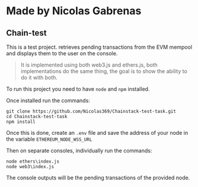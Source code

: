 # Made by Nicolas Gabrenas
## Chain-test

This is a test project.
retrieves pending transactions from the EVM mempool and displays them to the user on the console.

> It is implemented using both web3.js and ethers.js, both implementations do the same thing, the goal is to show the ability to do it with both.

To run this project you need to have `node` and `npm` installed.

Once installed run the commands:
````
git clone https://github.com/Nicolas369/Chainstack-test-task.git
cd Chainstack-test-task
npm install
````
Once this is done, create an `.env` file and save the address of your node in the variable `ETHEREUM_NODE_WSS_URL`

Then on separate consoles, individually run the commands:
````
node ethers\index.js
node web3\index.js
````
The console outputs will be the pending transactions of the provided node.
